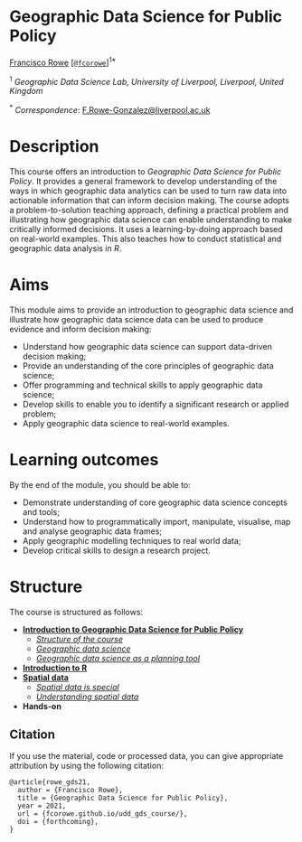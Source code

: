 # Geographic Data Science for Public Policy

[Francisco Rowe](http://www.franciscorowe.com) [[`@fcorowe`](http://twitter.com/fcorowe)]<sup>1*</sup>

<sup>1</sup> *Geographic Data Science Lab, University of Liverpool, Liverpool, United Kingdom*

<sup>*</sup> *Correspondence*:
F.Rowe-Gonzalez@liverpool.ac.uk

# Description

This course offers an introduction to *Geographic Data Science for Public Policy*. It provides a general framework to develop understanding of the ways in which geographic data analytics can be used to turn raw data into actionable information that can inform decision making. The course adopts a problem-to-solution teaching approach, defining a practical problem and illustrating how geographic data science can enable understanding to make critically informed decisions. It uses a learning-by-doing approach based on real-world examples. This also teaches how to conduct statistical and geographic data analysis in *R*. 

# Aims

This module aims to provide an introduction to geographic data science and illustrate how geographic data science  data can be used to produce evidence and inform decision making:
* Understand how geographic data science can support data-driven decision making;
* Provide an understanding of the core principles of geographic data science;
* Offer programming and technical skills to apply geographic data science;
* Develop skills to enable you to identify a significant research or applied problem;
* Apply geographic data science to real-world examples.

# Learning outcomes

By the end of the module, you should be able to:

* Demonstrate understanding of core geographic data science concepts and tools;
* Understand how to programmatically import, manipulate, visualise, map and analyse geographic data frames;
* Apply geographic modelling techniques to real world data;
* Develop critical skills to design a research project.

# Structure

The course is structured as follows:

* [**Introduction to Geographic Data Science for Public Policy**](index.html)  
  - [*Structure of the course*](index.html)
  - [*Geographic data science*](01b-gds.html)
  - [*Geographic data science as a planning tool*](01c-gds_as_tool.html)  
* [**Introduction to R**](02-introR.html)
* [**Spatial data**](03a-spatial-data.html)  
  - [*Spatial data is special*](03a-spatial-data.html)
  - [*Understanding spatial data*](03b-spatial-data.html)
* **Hands-on** 

## Citation

If you use the material, code or processed data, you can give appropriate attribution by using the following citation:

```
@article{rowe_gds21,
  author = {Francisco Rowe},
  title = {Geographic Data Science for Public Policy},
  year = 2021,
  url = {fcorowe.github.io/udd_gds_course/},
  doi = {forthcoming},
}
```
